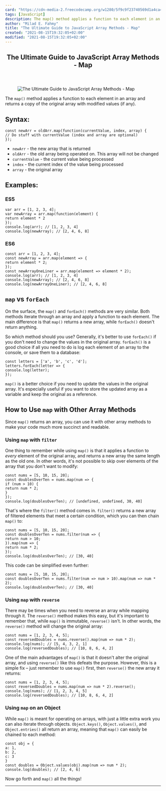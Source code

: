 ```yaml
---
card: "https://cdn-media-2.freecodecamp.org/w1280/5f9c9f23740569d1a4ca40fc.jpg"
tags: [JavaScript]
description: The map() method applies a function to each element in an arr
author: "Milad E. Fahmy"
title: "The Ultimate Guide to JavaScript Array Methods - Map"
created: "2021-08-15T19:32:05+02:00"
modified: "2021-08-15T19:32:05+02:00"
---
```

<div class="site-wrapper">
<main id="site-main" class="site-main outer">
<div class="inner">
<article class="post-full post tag-javascript tag-arrays ">
<header class="post-full-header">
<h1 class="post-full-title">The Ultimate Guide to JavaScript Array Methods - Map</h1>
</header>
<figure class="post-full-image">
<picture>
<source media="(max-width: 700px)" sizes="1px" srcset="data:image/gif;base64,R0lGODlhAQABAIAAAAAAAP///yH5BAEAAAAALAAAAAABAAEAAAIBRAA7 1w">
<source media="(min-width: 701px)" sizes="(max-width: 800px) 400px,
(max-width: 1170px) 700px,
1400px" srcset="https://cdn-media-2.freecodecamp.org/w1280/5f9c9f23740569d1a4ca40fc.jpg 300w,
https://cdn-media-2.freecodecamp.org/w1280/5f9c9f23740569d1a4ca40fc.jpg 600w,
https://cdn-media-2.freecodecamp.org/w1280/5f9c9f23740569d1a4ca40fc.jpg 1000w,
https://cdn-media-2.freecodecamp.org/w1280/5f9c9f23740569d1a4ca40fc.jpg 2000w">
<img onerror="this.style.display='none'" src="https://cdn-media-2.freecodecamp.org/w1280/5f9c9f23740569d1a4ca40fc.jpg" alt="The Ultimate Guide to JavaScript Array Methods - Map">
</picture>
</figure>
<section class="post-full-content">
<div class="post-content medium-migrated-article">
<p>The <code>map()</code> method applies a function to each element in an array and returns a copy of the original array with modified values (if any).</p>
<h2 id="syntax-">Syntax:</h2><pre><code class="language-js">const newArr = oldArr.map(function(currentValue, index, array) {
// Do stuff with currentValue (index and array are optional)
});</code></pre>
<ul>
<li><code>newArr</code> - the new array that is returned</li>
<li><code>oldArr</code> - the old array being operated on. This array will not be changed</li>
<li><code>currentValue</code> - the current value being processed</li>
<li><code>index</code> - the current index of the value being processed</li>
<li><code>array</code> - the original array</li>
</ul>
<h2 id="examples-">Examples:</h2>
<h3 id="es5">ES5</h3><pre><code class="language-js">var arr = [1, 2, 3, 4];
var newArray = arr.map(function(element) {
return element * 2
});
console.log(arr); // [1, 2, 3, 4]
console.log(newArray); // [2, 4, 6, 8]</code></pre>
<h3 id="es6">ES6</h3><pre><code class="language-js">const arr = [1, 2, 3, 4];
const newArray = arr.map(element =&gt; {
return element * 2;
});
const newArrayOneLiner = arr.map(element =&gt; element * 2);
console.log(arr); // [1, 2, 3, 4]
console.log(newArray); // [2, 4, 6, 8]
console.log(newArrayOneLiner); // [2, 4, 6, 8]</code></pre>
<h2 id="map-vs-foreach"><code>map</code> vs <code>forEach</code></h2>
<p>On the surface, the <code>map()</code> and <code>forEach()</code> methods are very similar. Both methods iterate through an array and apply a function to each element. The main difference is that <code>map()</code> returns a new array, while <code>forEach()</code> doesn't return anything.</p>
<p>So which method should you use? Generally, it's better to use <code>forEach()</code> if you don't need to change the values in the original array. <code>forEach()</code> is a good choice if all you need to do is log each element of an array to the console, or save them to a database:</p><pre><code class="language-js">const letters = ['a', 'b', 'c', 'd'];
letters.forEach(letter =&gt; {
console.log(letter);
});</code></pre>
<p><code>map()</code> is a better choice if you need to update the values in the original array. It's especially useful if you want to store the updated array as a variable and keep the original as a reference.</p>
<h2 id="how-to-use-map-with-other-array-methods">How to Use <code>map</code> with Other Array Methods</h2>
<p>Since <code>map()</code> returns an array, you can use it with other array methods to make your code much more succinct and readable.</p>
<h3 id="using-map-with-filter">Using <code>map</code> with <code>filter</code></h3>
<p>One thing to remember while using <code>map()</code> is that it applies a function to <em>every</em> element of the original array, and returns a new array the same length as the old one. In other words, it's not possible to skip over elements of the array that you don't want to modify:</p><pre><code class="language-js">const nums = [5, 10, 15, 20];
const doublesOverTen = nums.map(num =&gt; {
if (num &gt; 10) {
return num * 2;
}
});
console.log(doublesOverTen); // [undefined, undefined, 30, 40]</code></pre>
<p>That's where the <code>filter()</code> method comes in. <code>filter()</code> returns a new array of filtered elements that meet a certain condition, which you can then chain <code>map()</code> to:</p><pre><code class="language-js">const nums = [5, 10, 15, 20];
const doublesOverTen = nums.filter(num =&gt; {
return num &gt; 10;
}).map(num =&gt; {
return num * 2;
});
console.log(doublesOverTen); // [30, 40]</code></pre>
<p>This code can be simplified even further:</p><pre><code class="language-js">const nums = [5, 10, 15, 20];
const doublesOverTen = nums.filter(num =&gt; num &gt; 10).map(num =&gt; num * 2);
console.log(doublesOverTen); // [30, 40]</code></pre>
<h3 id="using-map-with-reverse">Using <code>map</code> with <code>reverse</code></h3>
<p>There may be times when you need to reverse an array while mapping through it. The <code>reverse()</code> method makes this easy, but it's important to remember that, while <code>map()</code> is immutable, <code>reverse()</code> isn't. In other words, the <code>reverse()</code> method will change the original array:</p><pre><code class="language-js">const nums = [1, 2, 3, 4, 5];
const reversedDoubles = nums.reverse().map(num =&gt; num * 2);
console.log(nums); // [5, 4, 3, 2, 1]
console.log(reversedDoubles); // [10, 8, 6, 4, 2]</code></pre>
<p>One of the main advantages of <code>map()</code> is that it doesn't alter the original array, and using <code>reverse()</code> like this defeats the purpose. However, this is a simple fix – just remember to use <code>map()</code> first, then <code>reverse()</code> the new array it returns:</p><pre><code class="language-js">const nums = [1, 2, 3, 4, 5];
const reversedDoubles = nums.map(num =&gt; num * 2).reverse();
console.log(nums); // [1, 2, 3, 4, 5]
console.log(reversedDoubles); // [10, 8, 6, 4, 2]</code></pre>
<h3 id="using-map-on-an-object">Using <code>map</code> on an Object</h3>
<p>While <code>map()</code> is meant for operating on arrays, with just a little extra work you can also iterate through objects. <code>Object.keys()</code>, <code>Object.values()</code>, and <code>Object.entries()</code> all return an array, meaning that <code>map()</code> can easily be chained to each method:</p><pre><code class="language-js">const obj = {
a: 1,
b: 2,
c: 3
}
const doubles = Object.values(obj).map(num =&gt; num * 2);
console.log(doubles); // [2, 4, 6]</code></pre>
<p>Now go forth and <code>map()</code> all the things!</p>
</div>
<hr>
</section>
</article>
</div>
</main>
</div>
<!-- Google Tag Manager (noscript) -->
<!-- End Google Tag Manager (noscript) -->
